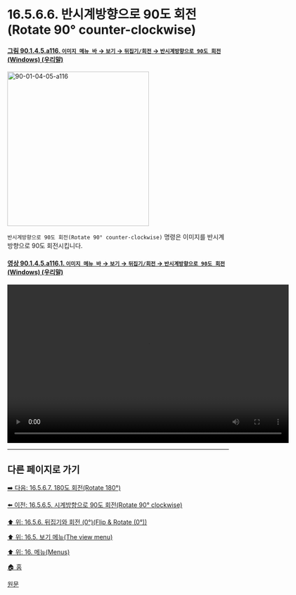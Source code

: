 # 16.5.6.6. 반시계방향으로 90도 회전(Rotate 90° counter-clockwise)

<a id="90-01-04-05-a116"></a>

#### [그림 90.1.4.5.a116. `이미지 메뉴 바` → `보기` → `뒤집기/회전` → `반시계방향으로 90도 회전` (Windows) (우리말)](./90-01-04-05-flip_n_rotate.md#90-01-04-05-a116)
<img width="322" height="351" alt="90-01-04-05-a116" src="https://github.com/user-attachments/assets/a639a5f7-9248-423c-9020-bc60a32abc22" />

`반시계방향으로 90도 회전(Rotate 90° counter-clockwise)` 명령은 이미지를 반시계방향으로 90도 회전시킵니다.

<a id="90-01-04-05-a116-01"></a>

#### [영상 90.1.4.5.a116.1. `이미지 메뉴 바` → `보기` → `뒤집기/회전` → `반시계방향으로 90도 회전` (Windows) (우리말)](./90-01-04-05-flip_n_rotate.md#90-01-04-05-a116-01)
<video controls="controls" width="640" height="360" src="https://github.com/user-attachments/assets/db3e7147-a91a-409d-ba3a-ec764ce9b5be"></video>

***

## 다른 페이지로 가기

[➡️ 다음: 16.5.6.7. 180도 회전(Rotate 180°)](./16-05-06-07-rotate_180.md)

[⬅️ 이전: 16.5.6.5. 시계방향으로 90도 회전(Rotate 90° clockwise)](./16-05-06-05-rotate_90_clockwise.md)

[⬆️ 위: 16.5.6. 뒤집기와 회전 (0°)(Flip & Rotate (0°))](./16-05-06-00-flip-rotate.md)

[⬆️ 위: 16.5. 보기 메뉴(The view menu)](./16-05-00-the-view-menu.md)

[⬆️ 위: 16. 메뉴(Menus)](./16-00-menus.md)

[🏠 홈](./00-home.md)

[원문](https://docs.gimp.org/2.10/ko/gimp-view-flip-rotate.html#gimp-view-rotate-270)